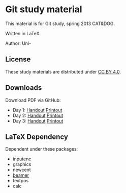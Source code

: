 Git study material
==================

This material is for Git study, spring 2013 CAT&DOG.

Written in LaTeX.

Author: Uni-

License
-------

These study materials are distributed under [CC BY 4.0].

[CC BY 4.0]: https://creativecommons.org/licenses/by/4.0

Downloads
---------

Download PDF via GitHub:

* Day 1: [Handout][day1-handout] [Printout][day1-printout]
* Day 2: [Handout][day2-handout] [Printout][day2-printout]
* Day 3: [Handout][day3-handout] [Printout][day3-printout]

[day1-handout]: https://github.com/Uni-/study-material-git-spring-2013/raw/build/gitstudy-day1-handout.pdf
[day2-handout]: https://github.com/Uni-/study-material-git-spring-2013/raw/build/gitstudy-day2-handout.pdf
[day3-handout]: https://github.com/Uni-/study-material-git-spring-2013/raw/build/gitstudy-day3-handout.pdf
[day1-printout]: https://github.com/Uni-/study-material-git-spring-2013/raw/build/gitstudy-day1-printout.pdf
[day2-printout]: https://github.com/Uni-/study-material-git-spring-2013/raw/build/gitstudy-day2-printout.pdf
[day3-printout]: https://github.com/Uni-/study-material-git-spring-2013/raw/build/gitstudy-day3-printout.pdf

LaTeX Dependency
----------------

Dependent under these packages:
* inputenc
* graphics
* newcent
* [beamer]
* textpos
* calc

[beamer]: https://bitbucket.org/rivanvx/beamer/wiki/Home
